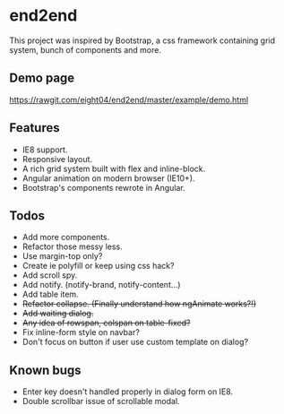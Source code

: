end2end
=======
This project was inspired by Bootstrap, a css framework containing grid system, bunch of components and more.

Demo page
---------
<https://rawgit.com/eight04/end2end/master/example/demo.html>

Features
--------
* IE8 support.
* Responsive layout.
* A rich grid system built with flex and inline-block.
* Angular animation on modern browser (IE10+).
* Bootstrap's components rewrote in Angular.

Todos
-----
* Add more components.
* Refactor those messy less.
* Use margin-top only?
* Create ie polyfill or keep using css hack?
* Add scroll spy.
* Add notify. (notify-brand, notify-content...)
* Add table item.
* <del>Refactor collapse. (Finally understand how ngAnimate works?!)</del>
* <del>Add waiting dialog.</del>
* <del>Any idea of rowspan, colspan on table-fixed?</del>
* Fix inline-form style on navbar?
* Don't focus on button if user use custom template on dialog?

Known bugs
----------
* Enter key doesn't handled properly in dialog form on IE8.
* Double scrollbar issue of scrollable modal.
